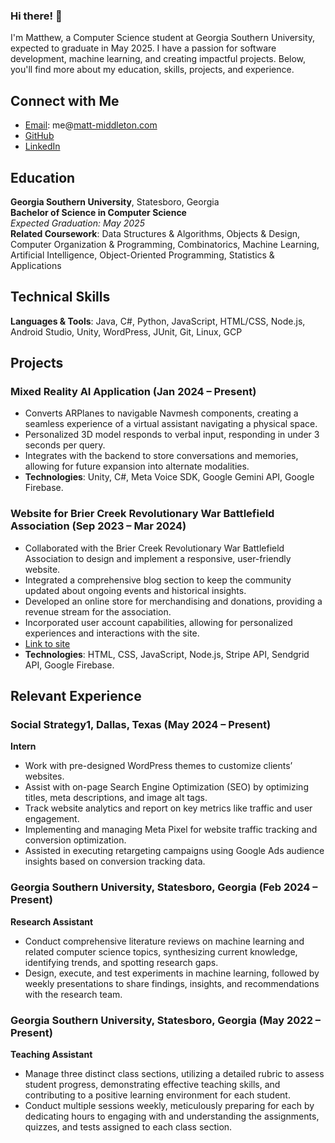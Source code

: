 ### Hi there! 👋

I'm Matthew, a Computer Science student at Georgia Southern University, expected to graduate in May 2025. I have a passion for software development, machine learning, and creating impactful projects. Below, you'll find more about my education, skills, projects, and experience.

## Connect with Me
- [Email](mailto:me@matt-middleton.com): me@[matt-middleton.com](matt-middleton.com)
- [GitHub](https://github.com/mmiddletonn)
- [LinkedIn](https://linkedin.com/in/mmiddletonn)

## Education

**Georgia Southern University**, Statesboro, Georgia  
**Bachelor of Science in Computer Science**  
*Expected Graduation: May 2025*  
**Related Coursework**: Data Structures & Algorithms, Objects & Design, Computer Organization & Programming, Combinatorics, Machine Learning, Artificial Intelligence, Object-Oriented Programming, Statistics & Applications

## Technical Skills

**Languages & Tools**: Java, C#, Python, JavaScript, HTML/CSS, Node.js, Android Studio, Unity, WordPress, JUnit, Git, Linux, GCP

## Projects

### Mixed Reality AI Application (Jan 2024 – Present)
- Converts ARPlanes to navigable Navmesh components, creating a seamless experience of a virtual assistant navigating a physical space.
- Personalized 3D model responds to verbal input, responding in under 3 seconds per query.
- Integrates with the backend to store conversations and memories, allowing for future expansion into alternate modalities.
- **Technologies**: Unity, C#, Meta Voice SDK, Google Gemini API, Google Firebase.

### Website for Brier Creek Revolutionary War Battlefield Association (Sep 2023 – Mar 2024)
- Collaborated with the Brier Creek Revolutionary War Battlefield Association to design and implement a responsive, user-friendly website.
- Integrated a comprehensive blog section to keep the community updated about ongoing events and historical insights.
- Developed an online store for merchandising and donations, providing a revenue stream for the association.
- Incorporated user account capabilities, allowing for personalized experiences and interactions with the site.
- [Link to site](https://briercreekbattlefield.org/)
- **Technologies**: HTML, CSS, JavaScript, Node.js, Stripe API, Sendgrid API, Google Firebase.

## Relevant Experience

### Social Strategy1, Dallas, Texas (May 2024 – Present)
**Intern**
- Work with pre-designed WordPress themes to customize clients’ websites.
- Assist with on-page Search Engine Optimization (SEO) by optimizing titles, meta descriptions, and image alt tags.
- Track website analytics and report on key metrics like traffic and user engagement.
- Implementing and managing Meta Pixel for website traffic tracking and conversion optimization.
- Assisted in executing retargeting campaigns using Google Ads audience insights based on conversion tracking data.

### Georgia Southern University, Statesboro, Georgia (Feb 2024 – Present)
**Research Assistant**
- Conduct comprehensive literature reviews on machine learning and related computer science topics, synthesizing current knowledge, identifying trends, and spotting research gaps.
- Design, execute, and test experiments in machine learning, followed by weekly presentations to share findings, insights, and recommendations with the research team.

### Georgia Southern University, Statesboro, Georgia (May 2022 – Present)
**Teaching Assistant**
- Manage three distinct class sections, utilizing a detailed rubric to assess student progress, demonstrating effective teaching skills, and contributing to a positive learning environment for each student.
- Conduct multiple sessions weekly, meticulously preparing for each by dedicating hours to engaging with and understanding the assignments, quizzes, and tests assigned to each class section.
